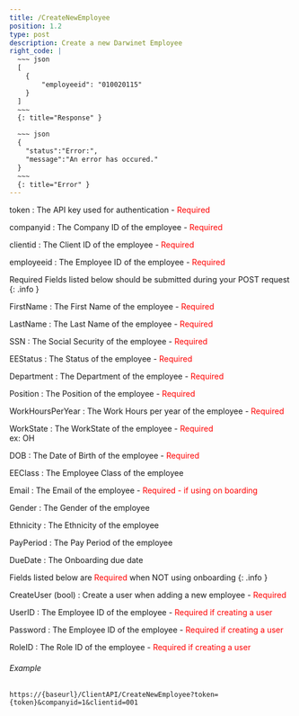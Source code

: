 ```yaml
---
title: /CreateNewEmployee
position: 1.2
type: post
description: Create a new Darwinet Employee
right_code: |
  ~~~ json
  [
    {
        "employeeid": "010020115"
    }
  ]
  ~~~
  {: title="Response" }

  ~~~ json
  {
    "status":"Error:",
    "message":"An error has occured."
  }
  ~~~
  {: title="Error" }
---
```

token
: The API key used for authentication - <span style="color: red">Required</span>

companyid
: The Company ID of the employee - <span style="color: red">Required</span>

clientid
: The Client ID of the employee - <span style="color: red">Required</span>

employeeid
: The Employee ID of the employee - <span style="color: red">Required</span>

Required Fields listed below should be submitted during your POST request
{: .info }

FirstName
: The First Name of the employee - <span style="color: red">Required</span>

LastName
: The Last Name of the employee - <span style="color: red">Required</span>

SSN
: The Social Security of the employee - <span style="color: red">Required</span>

EEStatus
: The Status of the employee - <span style="color: red">Required</span>

Department
: The Department of the employee - <span style="color: red">Required</span>

Position
: The Position of the employee - <span style="color: red">Required</span>

WorkHoursPerYear
: The Work Hours per year of the employee - <span style="color: red">Required</span>

WorkState
: The WorkState of the employee - <span style="color: red">Required</span><br/> ex: OH

DOB
: The Date of Birth of the employee - <span style="color: red">Required</span>

EEClass
: The Employee Class of the employee

Email
: The Email of the employee - <span style="color: red">Required - if using on boarding</span>

Gender
: The Gender of the employee

Ethnicity
: The Ethnicity of the employee

PayPeriod
: The Pay Period of the employee

DueDate
: The Onboarding due date

Fields listed below are <span style="color: red">Required</span> when NOT using onboarding
{: .info }

CreateUser (bool)
: Create a user when adding a new employee - <span style="color: red">Required</span>

UserID
: The Employee ID of the employee - <span style="color: red">Required if creating a user</span>

Password
: The Employee ID of the employee - <span style="color: red">Required if creating a user</span>

RoleID
: The Role ID of the employee - <span style="color: red">Required if creating a user</span>

###### Example

```
https://{baseurl}/ClientAPI/CreateNewEmployee?token={token}&companyid=1&clientid=001
```




<!-- Lists all the photos you have access to. You can paginate by using the parameters listed above.

~~~ javascript
$.get("http://api.myapp.com/books/", { "token": "YOUR_APP_KEY"}, function(data) {
  alert(data);
});
~~~
{: title="jQuery" }

~~~ python
r = requests.get("http://api.myapp.com/books/", token="YOUR_APP_KEY")
print r.text
~~~
{: title="Python" }

~~~ javascript
var request = require("request");
request("http://api.myapp.com/books?token=YOUR_APP_KEY", function (error, response, body) {
  if (!error && response.statusCode == 200) {
    console.log(body);
  }
});
~~~
{: title="Node.js" }

~~~ bash
curl http://sampleapi.readme.com/orders?key=YOUR_APP_KEY
~~~
{: title="Curl" } -->
